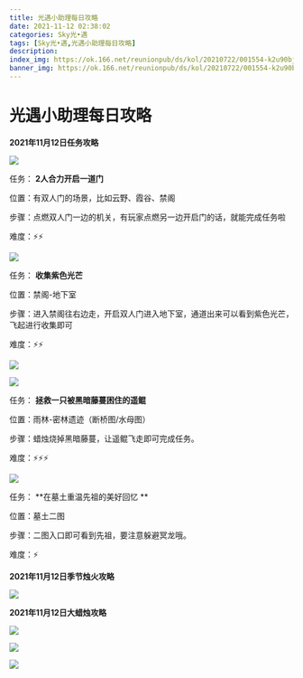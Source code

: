 ```yaml
---
title: 光遇小助理每日攻略
date: 2021-11-12 02:38:02
categories: Sky光•遇
tags: [Sky光•遇,光遇小助理每日攻略]
description: 
index_img: https://ok.166.net/reunionpub/ds/kol/20210722/001554-k2u90bj7ay.png?imageView&thumbnail=600x0&type=jpg
banner_img: https://ok.166.net/reunionpub/ds/kol/20210722/001554-k2u90bj7ay.png?imageView&thumbnail=600x0&type=jpg
---
```

# 光遇小助理每日攻略
  

**2021年11月12日任务攻略**

![](https://ok.166.net/reunionpub/ds/kol/20211112/010446-ft0cqdljvb.png)

任务： **2人合力开启一道门**

位置：有双人门的场景，比如云野、霞谷、禁阁

步骤：点燃双人门一边的机关，有玩家点燃另一边开启门的话，就能完成任务啦

难度：⚡⚡

![](https://ok.166.net/reunionpub/ds/kol/20211112/010530-9z16t4moph.png)

任务： **收集紫色光芒**

位置：禁阁-地下室

步骤：进入禁阁往右边走，开启双人门进入地下室，通道出来可以看到紫色光芒，飞起进行收集即可

难度：⚡⚡

![](https://ok.166.net/reunionpub/ds/kol/20211112/010652-re2zwk53g1.png)

![](https://ok.166.net/reunionpub/ds/kol/20211112/010700-cagv72euml.png)

任务： **拯救一只被黑暗藤蔓困住的遥鲲**

位置：雨林-密林遗迹（断桥图/水母图）

步骤：蜡烛烧掉黑暗藤蔓，让遥鲲飞走即可完成任务。

难度：⚡⚡⚡

![](https://ok.166.net/reunionpub/ds/kol/20211112/011337-tqep3ymjsv.png)

任务： **在墓土重温先祖的美好回忆  **

位置：墓土二图

步骤：二图入口即可看到先祖，要注意躲避冥龙哦。

难度：⚡

 **2021年11月12日季节烛火攻略**

![](https://ok.166.net/reunionpub/ds/kol/20211112/010906-p6wgvtzbkh.png)

  

 **2021年11月12日大蜡烛攻略**

![](https://ok.166.net/reunionpub/ds/kol/20211112/011601-1t4u9l5boz.png)

![](https://ok.166.net/reunionpub/ds/kol/20211112/011652-3uevrjl2kb.png)

![](https://ok.166.net/reunionpub/ds/kol/20211112/011447-6yr3tpj5e2.png)

